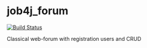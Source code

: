 # job4j_forum

[![Build Status](https://app.travis-ci.com/kalenikov/job4j_forum.svg?branch=main)](https://app.travis-ci.com/kalenikov/job4j_forum)

Classical web-forum with registration users and CRUD
